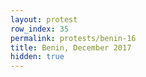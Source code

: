 ```yaml
---
layout: protest
row_index: 35
permalink: protests/benin-16
title: Benin, December 2017
hidden: true
---
```

